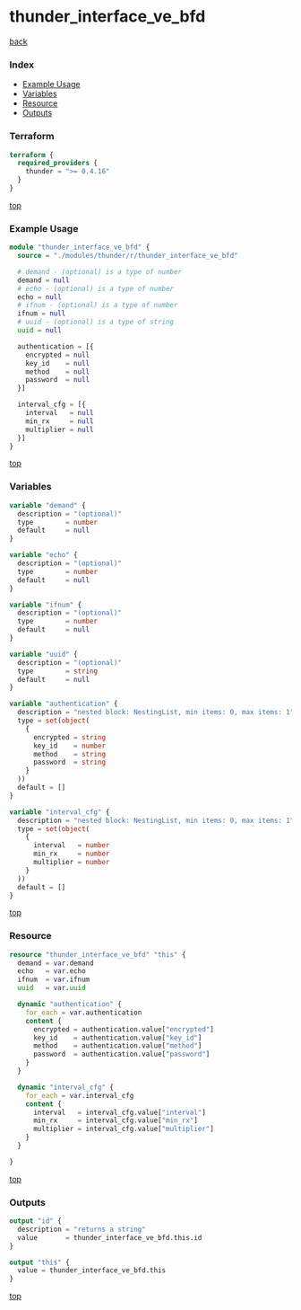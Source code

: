 # thunder_interface_ve_bfd

[back](../thunder.md)

### Index

- [Example Usage](#example-usage)
- [Variables](#variables)
- [Resource](#resource)
- [Outputs](#outputs)

### Terraform

```terraform
terraform {
  required_providers {
    thunder = ">= 0.4.16"
  }
}
```

[top](#index)

### Example Usage

```terraform
module "thunder_interface_ve_bfd" {
  source = "./modules/thunder/r/thunder_interface_ve_bfd"

  # demand - (optional) is a type of number
  demand = null
  # echo - (optional) is a type of number
  echo = null
  # ifnum - (optional) is a type of number
  ifnum = null
  # uuid - (optional) is a type of string
  uuid = null

  authentication = [{
    encrypted = null
    key_id    = null
    method    = null
    password  = null
  }]

  interval_cfg = [{
    interval   = null
    min_rx     = null
    multiplier = null
  }]
}
```

[top](#index)

### Variables

```terraform
variable "demand" {
  description = "(optional)"
  type        = number
  default     = null
}

variable "echo" {
  description = "(optional)"
  type        = number
  default     = null
}

variable "ifnum" {
  description = "(optional)"
  type        = number
  default     = null
}

variable "uuid" {
  description = "(optional)"
  type        = string
  default     = null
}

variable "authentication" {
  description = "nested block: NestingList, min items: 0, max items: 1"
  type = set(object(
    {
      encrypted = string
      key_id    = number
      method    = string
      password  = string
    }
  ))
  default = []
}

variable "interval_cfg" {
  description = "nested block: NestingList, min items: 0, max items: 1"
  type = set(object(
    {
      interval   = number
      min_rx     = number
      multiplier = number
    }
  ))
  default = []
}
```

[top](#index)

### Resource

```terraform
resource "thunder_interface_ve_bfd" "this" {
  demand = var.demand
  echo   = var.echo
  ifnum  = var.ifnum
  uuid   = var.uuid

  dynamic "authentication" {
    for_each = var.authentication
    content {
      encrypted = authentication.value["encrypted"]
      key_id    = authentication.value["key_id"]
      method    = authentication.value["method"]
      password  = authentication.value["password"]
    }
  }

  dynamic "interval_cfg" {
    for_each = var.interval_cfg
    content {
      interval   = interval_cfg.value["interval"]
      min_rx     = interval_cfg.value["min_rx"]
      multiplier = interval_cfg.value["multiplier"]
    }
  }

}
```

[top](#index)

### Outputs

```terraform
output "id" {
  description = "returns a string"
  value       = thunder_interface_ve_bfd.this.id
}

output "this" {
  value = thunder_interface_ve_bfd.this
}
```

[top](#index)